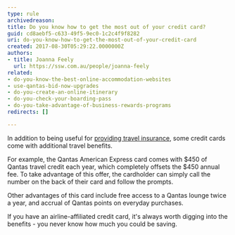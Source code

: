 ```yaml
---
type: rule
archivedreason: 
title: Do you know how to get the most out of your credit card?
guid: cd8aebf5-c633-49f5-9ec0-1c2c4f9f8282
uri: do-you-know-how-to-get-the-most-out-of-your-credit-card
created: 2017-08-30T05:29:22.0000000Z
authors:
- title: Joanna Feely
  url: https://ssw.com.au/people/joanna-feely
related:
- do-you-know-the-best-online-accommodation-websites
- use-qantas-bid-now-upgrades
- do-you-create-an-online-itinerary
- do-you-check-your-boarding-pass
- do-you-take-advantage-of-business-rewards-programs
redirects: []

---
```


In addition to being useful for [providing travel insurance](/_layouts/15/FIXUPREDIRECT.ASPX?WebId=3dfc0e07-e23a-4cbb-aac2-e778b71166a2&amp;TermSetId=07da3ddf-0924-4cd2-a6d4-a4809ae20160&amp;TermId=b2eba7cc-d2db-498d-b354-3e0c32bea0e5), some credit cards come with additional travel benefits. 


<!--endintro-->
 For example, the Qantas American Express card comes with $450 of Qantas travel credit each year, which completely offsets the $450 annual fee. To take advantage of this offer, the cardholder can simply call the number on the back of their card and follow the prompts.

Other advantages of this card include free access to a Qantas lounge twice a year, and accrual of Qantas points on everyday purchases. 


If you have an airline-affiliated credit card, it's always worth digging into the benefits - you never know how much you could be saving.
